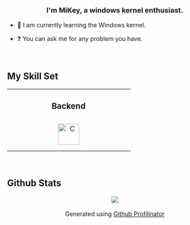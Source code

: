### <div align="center">I'm MiKey, a windows kernel enthusiast.</div>  
  

- 🌱 I am currently learning the Windows kernel.  
  

- ❓ You can ask me for any problem you have.  
  

<br/>  


## My Skill Set  
<table><tr><td valign="top" width="33%">



</td><td valign="top" width="33%">



### Backend  
<div align="center">  
<a href="https://www.cprogramming.com/" target="_blank"><img style="margin: 10px" src="https://profilinator.rishav.dev/skills-assets/c-original.svg" alt="C" height="50" /></a>  
</div>

</td><td valign="top" width="33%">



</td></tr></table>  

<br/>  

## Github Stats  
<div align="center"><img src="https://github-readme-stats.vercel.app/api?username=Mekey1&show_icons=true&count_private=true&hide_border=true" align="center" /></div>  

<br/>  
<div align="center">Generated using <a href="https://profilinator.rishav.dev/" target="_blank">Github Profilinator</a></div>
